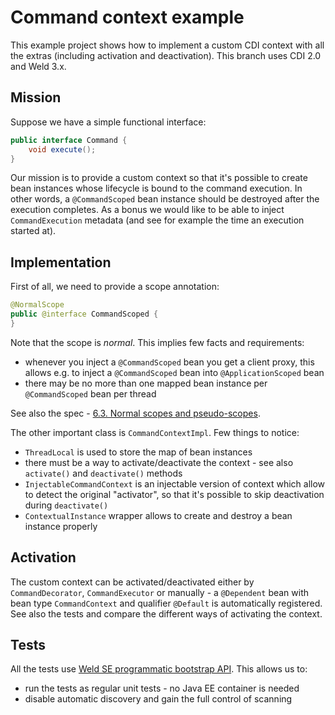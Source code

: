 # Command context example

This example project shows how to implement a custom CDI context with all the extras (including activation and deactivation).
This branch uses CDI 2.0 and Weld 3.x.

## Mission

Suppose we have a simple functional interface:

```java
public interface Command {
    void execute();
}
```
Our mission is to provide a custom context so that it's possible to create bean instances whose lifecycle is bound to the command execution.
In other words, a `@CommandScoped` bean instance should be destroyed after the execution completes.
As a bonus we would like to be able to inject `CommandExecution` metadata (and see for example the time an execution started at).

## Implementation

First of all, we need to provide a scope annotation:

```java
@NormalScope
public @interface CommandScoped {
}
```

Note that the scope is _normal_.
This implies few facts and requirements:

* whenever you inject a `@CommandScoped` bean you get a client proxy, this allows e.g. to inject a `@CommandScoped` bean into `@ApplicationScoped` bean
* there may be no more than one mapped bean instance per `@CommandScoped` bean per thread

See also the spec - [6.3. Normal scopes and pseudo-scopes](http://docs.jboss.org/cdi/spec/1.2/cdi-spec.html#normal_scope).

The other important class is `CommandContextImpl`.
Few things to notice:

* `ThreadLocal` is used to store the map of bean instances
* there must be a way to activate/deactivate the context - see also `activate()` and `deactivate()` methods
* `InjectableCommandContext` is an injectable version of context which allow to detect the original "activator", so that it's possible to skip deactivation during `deactivate()`
* `ContextualInstance` wrapper allows to create and destroy a bean instance properly


## Activation

The custom context can be activated/deactivated either by `CommandDecorator`, `CommandExecutor` or manually - a `@Dependent` bean with bean type `CommandContext` and qualifier `@Default` is automatically registered.
See also the tests and compare the different ways of activating the context.

## Tests

All the tests use [Weld SE programmatic bootstrap API](http://docs.jboss.org/weld/reference/latest/en-US/html/environments.html#_bootstrapping_cdi_se).
This allows us to:
* run the tests as regular unit tests - no Java EE container is needed
* disable automatic discovery and gain the full control of scanning
